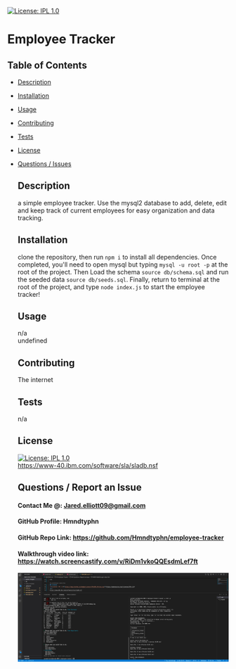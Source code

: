 [![License: IPL 1.0](https://img.shields.io/badge/License-IPL%201.0-blue.svg)](https://opensource.org/licenses/IPL-1.0)
  # Employee Tracker
## Table of Contents 
* [Description](#Description)  <br>
* [Installation](#Installation)<br>
* [Usage](#Usage)<br>
* [Contributing](#Contributing)<br>
* [Tests](#Tests)<br>
* [License](#License)<br>
* [Questions / Issues](#Questions)<br>
  ## Description
  a simple employee tracker. Use the mysql2 database to add, delete, edit and keep track of current employees for easy organization and data tracking.
  ## Installation
  clone the repository, then run `npm i` to install all dependencies. Once completed, you'll need to open mysql but typing `mysql -u root -p` at the root of the project. Then Load the schema `source db/schema.sql` and run the seeded data `source db/seeds.sql`. Finally, return to terminal at the root of the project, and type `node index.js` to start the employee tracker!
  ## Usage
  n/a<br>
  undefined
  ## Contributing
  The internet <br>
  
  
  ## Tests
  n/a
  
  ## License
  [![License: IPL 1.0](https://img.shields.io/badge/License-IPL%201.0-blue.svg)](https://opensource.org/licenses/IPL-1.0)
  <br>
  https://www-40.ibm.com/software/sla/sladb.nsf 
  ## Questions / Report an Issue
  #### Contact Me @: Jared.elliott09@gmail.com<br>
  #### GitHub Profile: Hmndtyphn
  #### GitHub Repo Link: https://github.com/Hmndtyphn/employee-tracker
  #### Walkthrough video link: https://watch.screencastify.com/v/RiDm1vkoQQEsdmLef7ft

  <p align="center">
  <img src="assets/images/Screen Shot 2022-01-06 at 3.56.27 PM.png" width="1000" title="hover text" alt="">
</p> <br>
